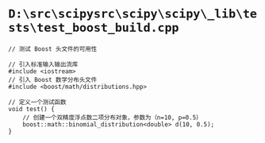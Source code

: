 # `D:\src\scipysrc\scipy\scipy\_lib\tests\test_boost_build.cpp`

```
// 测试 Boost 头文件的可用性

// 引入标准输入输出流库
#include <iostream>
// 引入 Boost 数学分布头文件
#include <boost/math/distributions.hpp>

// 定义一个测试函数
void test() {
    // 创建一个双精度浮点数二项分布对象，参数为（n=10, p=0.5）
    boost::math::binomial_distribution<double> d(10, 0.5);
}
```